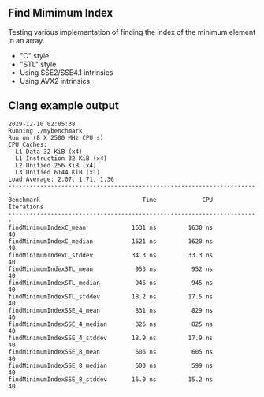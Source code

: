 Find Mimimum Index 
------------------------------------
Testing various implementation of finding the index of the minimum element in an array.
- "C" style
- "STL" style
- Using SSE2/SSE4.1 intrinsics 
- Using AVX2 intrinsics

Clang example output
--------------------
```
2019-12-10 02:05:38
Running ./mybenchmark
Run on (8 X 2500 MHz CPU s)
CPU Caches:
  L1 Data 32 KiB (x4)
  L1 Instruction 32 KiB (x4)
  L2 Unified 256 KiB (x4)
  L3 Unified 6144 KiB (x1)
Load Average: 2.07, 1.71, 1.36
-----------------------------------------------------------------------
Benchmark                             Time             CPU   Iterations
-----------------------------------------------------------------------
findMinimumIndexC_mean             1631 ns         1630 ns           40
findMinimumIndexC_median           1621 ns         1620 ns           40
findMinimumIndexC_stddev           34.3 ns         33.3 ns           40
findMinimumIndexSTL_mean            953 ns          952 ns           40
findMinimumIndexSTL_median          946 ns          945 ns           40
findMinimumIndexSTL_stddev         18.2 ns         17.5 ns           40
findMinimumIndexSSE_4_mean          831 ns          829 ns           40
findMinimumIndexSSE_4_median        826 ns          825 ns           40
findMinimumIndexSSE_4_stddev       18.9 ns         17.9 ns           40
findMinimumIndexSSE_8_mean          606 ns          605 ns           40
findMinimumIndexSSE_8_median        600 ns          599 ns           40
findMinimumIndexSSE_8_stddev       16.0 ns         15.2 ns           40
```




